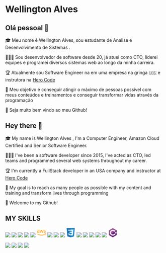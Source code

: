 # Wellington Alves

## Olá pessoal 👋

🎓 Meu nome é Wellington Alves, sou estudante de Analise e Desenvolvimento de Sistemas .

👩🏻‍💻 Sou desenvolvedor de software desde 20, já atuei como CTO, liderei equipes e programei diversos sistemas web ao longo da minha carreira.

🏆 Atualmente sou Software Engineer na em uma empresa na gringa 🇺🇸 e instrutora na [Hero Code](https://herocode.com.br)

🎯 Meu objetivo é conseguir atingir o máximo de pessoas possível com meus conteúdos e treinamentos e conseguir transformar vidas através da programação

💜 Seja muito bem vindo ao meu Github!

## Hey there 👋

🎓 My name is Wellington Alves , I'm a Computer Engineer, Amazon Cloud Certified and Senior Software Engineer.

👩🏻‍💻 I've been a software developer since 2015, I've acted as CTO, led teams and programmed several web systems throughout my career.

🏆 I'm currently a FullStack developer in an USA company and instructor at [Hero Code](https://herocode.com.br)

🎯 My goal is to reach as many people as possible with my content and training and transform lives through programming

💜 Welcome to my Github!

## MY SKILLS

<div>
<img width="30px" src="https://cdn.jsdelivr.net/gh/devicons/devicon/icons/typescript/typescript-original.svg" />
<img width="30px" src="https://cdn.jsdelivr.net/gh/devicons/devicon/icons/javascript/javascript-original.svg" />
<img width="30px" src="https://cdn.jsdelivr.net/gh/devicons/devicon/icons/nodejs/nodejs-original.svg" />
<img width="30px" src="https://cdn.jsdelivr.net/gh/devicons/devicon/icons/react/react-original.svg" />
<img width="30px" src="https://cdn.jsdelivr.net/gh/devicons/devicon/icons/docker/docker-original.svg" />
<img width="30px" src="https://raw.githubusercontent.com/devicons/devicon/6910f0503efdd315c8f9b858234310c06e04d9c0/icons/amazonwebservices/amazonwebservices-plain-wordmark.svg"/>
<img width="30px" src="https://cdn.jsdelivr.net/gh/devicons/devicon/icons/googlecloud/googlecloud-original.svg" />
<img width="30px" src="https://cdn.jsdelivr.net/gh/devicons/devicon/icons/bitbucket/bitbucket-original.svg" />
<img width="30px" src="https://cdn.jsdelivr.net/gh/devicons/devicon/icons/html5/html5-original.svg" />
<img width="30px" src="https://raw.githubusercontent.com/devicons/devicon/6910f0503efdd315c8f9b858234310c06e04d9c0/icons/css3/css3-original.svg" />
<img width="30px" src="https://cdn.jsdelivr.net/gh/devicons/devicon/icons/mongodb/mongodb-original.svg" />
<img width="30px" src="https://cdn.jsdelivr.net/gh/devicons/devicon/icons/linux/linux-original.svg" />
<img width="30px" src="https://cdn.jsdelivr.net/gh/devicons/devicon/icons/mysql/mysql-original.svg" />
<img width="30px" src="https://cdn.jsdelivr.net/gh/devicons/devicon/icons/postgresql/postgresql-original.svg" />
<img width="30px" src="https://cdn.jsdelivr.net/gh/devicons/devicon/icons/redux/redux-original.svg" />
<img width="30px" src="https://raw.githubusercontent.com/devicons/devicon/6910f0503efdd315c8f9b858234310c06e04d9c0/icons/csharp/csharp-original.svg" />
 
 
 
 
 
 
 
</div>

<div>

<a href="https://www.instagram.com/wellington.alves.s"><img src="https://img.shields.io/badge/Instagram-E4405F?style=for-the-badge&logo=instagram&logoColor=white" /></a>
<a href="contato@alexiakattah.com.br"><img src="https://img.shields.io/badge/Gmail-D14836?style=for-the-badge&logo=gmail&logoColor=white" /></a>
<a href="https://www.linkedin.com/in/alexiakattah/"><img src="https://img.shields.io/badge/LinkedIn-0077B5?style=for-the-badge&logo=linkedin&logoColor=white" /></a>
<a href="https://www.youtube.com/@herocodebr"><img src="https://img.shields.io/badge/YouTube-FF0000?style=for-the-badge&logo=youtube&logoColor=white" /></a>

</div>
